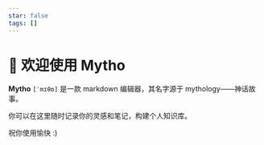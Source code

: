 ```yaml
---
star: false
tags: []
---
```


# 🎉 欢迎使用 Mytho

**Mytho** `[ˈmɪθɒ]` 是一款 markdown 编辑器，其名字源于 mythology——神话故事。

你可以在这里随时记录你的灵感和笔记，构建个人知识库。

祝你使用愉快 :)
